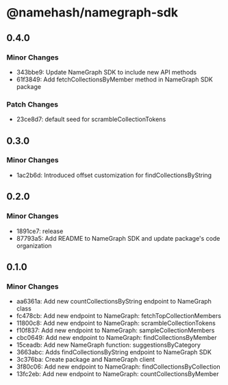 # @namehash/namegraph-sdk

## 0.4.0

### Minor Changes

- 343bbe9: Update NameGraph SDK to include new API methods
- 61f3849: Add fetchCollectionsByMember method in NameGraph SDK package

### Patch Changes

- 23ce8d7: default seed for scrambleCollectionTokens

## 0.3.0

### Minor Changes

- 1ac2b6d: Introduced offset customization for findCollectionsByString

## 0.2.0

### Minor Changes

- 1891ce7: release
- 87793a5: Add README to NameGraph SDK and update package's code organization

## 0.1.0

### Minor Changes

- aa6361a: Add new countCollectionsByString endpoint to NameGraph class
- fc478cb: Add new endpoint to NameGraph: fetchTopCollectionMembers
- 11800c8: Add new endpoint to NameGraph: scrambleCollectionTokens
- f10f837: Add new endpoint to NameGraph: sampleCollectionMembers
- cbc0649: Add new endpoint to NameGraph: findCollectionsByMember
- 15ceadb: Add new NameGraph function: suggestionsByCategory
- 3663abc: Adds findCollectionsByString endpoint to NameGraph SDK
- 3c376ba: Create package and NameGraph client
- 3f80c06: Add new endpoint to NameGraph: findCollectionsByCollection
- 13fc2eb: Add new endpoint to NameGraph: countCollectionsByMember
